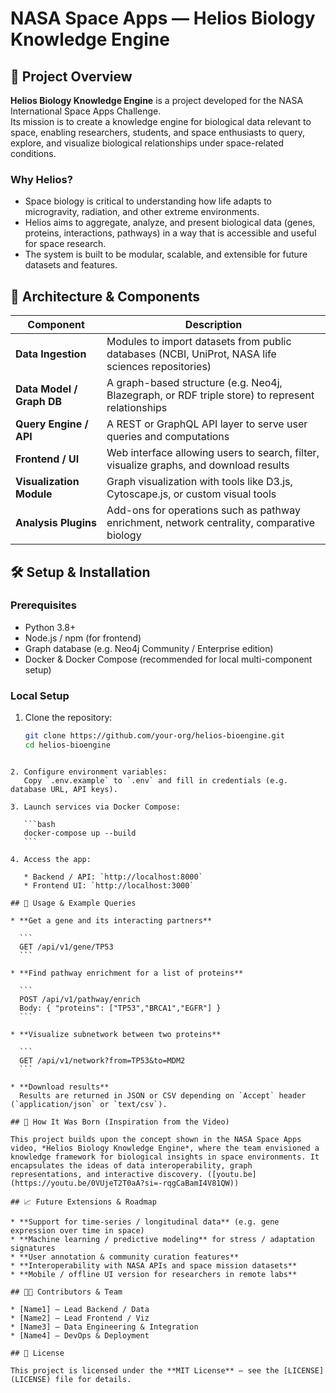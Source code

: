 # NASA Space Apps — Helios Biology Knowledge Engine

## 🚀 Project Overview

**Helios Biology Knowledge Engine** is a project developed for the NASA International Space Apps Challenge.  
Its mission is to create a knowledge engine for biological data relevant to space, enabling researchers, students, and space enthusiasts to query, explore, and visualize biological relationships under space-related conditions.

### Why Helios?

- Space biology is critical to understanding how life adapts to microgravity, radiation, and other extreme environments.  
- Helios aims to aggregate, analyze, and present biological data (genes, proteins, interactions, pathways) in a way that is accessible and useful for space research.  
- The system is built to be modular, scalable, and extensible for future datasets and features.

## 🧱 Architecture & Components

| Component | Description |
|-----------|-------------|
| **Data Ingestion** | Modules to import datasets from public databases (NCBI, UniProt, NASA life sciences repositories) |
| **Data Model / Graph DB** | A graph-based structure (e.g. Neo4j, Blazegraph, or RDF triple store) to represent relationships |
| **Query Engine / API** | A REST or GraphQL API layer to serve user queries and computations |
| **Frontend / UI** | Web interface allowing users to search, filter, visualize graphs, and download results |
| **Visualization Module** | Graph visualization with tools like D3.js, Cytoscape.js, or custom visual tools |
| **Analysis Plugins** | Add-ons for operations such as pathway enrichment, network centrality, comparative biology |

## 🛠️ Setup & Installation

### Prerequisites

- Python 3.8+  
- Node.js / npm (for frontend)  
- Graph database (e.g. Neo4j Community / Enterprise edition)  
- Docker & Docker Compose (recommended for local multi-component setup)

### Local Setup

1. Clone the repository:  
   ```bash
   git clone https://github.com/your-org/helios-bioengine.git
   cd helios-bioengine
````

2. Configure environment variables:
   Copy `.env.example` to `.env` and fill in credentials (e.g. database URL, API keys).

3. Launch services via Docker Compose:

   ```bash
   docker-compose up --build
   ```

4. Access the app:

   * Backend / API: `http://localhost:8000`
   * Frontend UI: `http://localhost:3000`

## 🧪 Usage & Example Queries

* **Get a gene and its interacting partners**

  ```
  GET /api/v1/gene/TP53
  ```

* **Find pathway enrichment for a list of proteins**

  ```
  POST /api/v1/pathway/enrich  
  Body: { "proteins": ["TP53","BRCA1","EGFR"] }
  ```

* **Visualize subnetwork between two proteins**

  ```
  GET /api/v1/network?from=TP53&to=MDM2
  ```

* **Download results**
  Results are returned in JSON or CSV depending on `Accept` header (`application/json` or `text/csv`).

## 🧩 How It Was Born (Inspiration from the Video)

This project builds upon the concept shown in the NASA Space Apps video, *Helios Biology Knowledge Engine*, where the team envisioned a knowledge framework for biological insights in space environments. It encapsulates the ideas of data interoperability, graph representations, and interactive discovery. ([youtu.be](https://youtu.be/0VUjeT2T0aA?si=-rqgCaBamI4V81QW))

## 📈 Future Extensions & Roadmap

* **Support for time-series / longitudinal data** (e.g. gene expression over time in space)
* **Machine learning / predictive modeling** for stress / adaptation signatures
* **User annotation & community curation features**
* **Interoperability with NASA APIs and space mission datasets**
* **Mobile / offline UI version for researchers in remote labs**

## 🧑‍💻 Contributors & Team

* [Name1] — Lead Backend / Data
* [Name2] — Lead Frontend / Viz
* [Name3] — Data Engineering & Integration
* [Name4] — DevOps & Deployment

## 📄 License

This project is licensed under the **MIT License** — see the [LICENSE](LICENSE) file for details.
